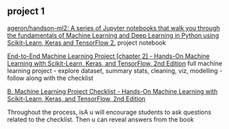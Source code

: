 ## project 1   

[ageron/handson-ml2: A series of Jupyter notebooks that walk you through the fundamentals of Machine Learning and Deep Learning in Python using Scikit-Learn, Keras and TensorFlow 2.](https://github.com/ageron/handson-ml2)   project notebook
 
[End-to-End Machine Learning Project [chapter 2] - Hands-On Machine Learning with Scikit-Learn, Keras, and TensorFlow, 2nd Edition](https://learning.oreilly.com/library/view/hands-on-machine-learning/9781492032632/ch02.html)  full machine learning project - explore dataset, summary stats, cleaning, viz, modelling  - follow along with the checklist 

[B. Machine Learning Project Checklist - Hands-On Machine Learning with Scikit-Learn, Keras, and TensorFlow, 2nd Edition](https://learning.oreilly.com/library/view/hands-on-machine-learning/9781492032632/app02.html#project_checklist_appendix) 
 

 Throughout the process, isA u will encourage students to ask questions related to the checklist. Then u can reveal answers from the book 
